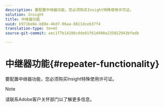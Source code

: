 ```yaml
---
description: 要配置中继器功能，您必须购买Insight特殊使用许可证。
solution: Insight
title: 中继器功能
uuid: b971be6e-b88e-4bd7-96aa-8811dceb37f4
translation-type: tm+mt
source-git-commit: aec1f7b14198cdde91f61d490a235022943bfedb

---
```



# 中继器功能{#repeater-functionality}

要配置中继器功能，您必须购买Insight特殊使用许可证。

>[!NOTE]
>
>请联系Adobe客户关怀部门以了解更多信息。


